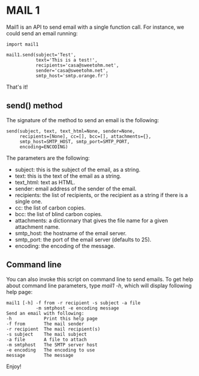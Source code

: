 MAIL 1
======

Mail1 is an API to send email with a single function call. For instance,
we could send an email running:

    import mail1

    mail1.send(subject='Test',
               text='This is a test!',    
               recipients='casa@sweetohm.net',
               sender='casa@sweetohm.net',
               smtp_host='smtp.orange.fr')

That's it!

send() method
-------------

The signature of the method to send an email is the following:

    send(subject, text, text_html=None, sender=None,
         recipients=[None], cc=[], bcc=[], attachments={},
         smtp_host=SMTP_HOST, smtp_port=SMTP_PORT,
         encoding=ENCODING)

The parameters are the following:

-   subject: this is the subject of the email, as a string.
-   text: this is the text of the email as a string.
-   text\_html: text as HTML.
-   sender: email address of the sender of the email.
-   recipients: the list of recipients, or the recipient as a string if
    there is a single one.
-   cc: the list of carbon copies.
-   bcc: the list of blind carbon copies.
-   attachments: a dictionnary that gives the file name for a given
    attachment name.
-   smtp\_host: the hostname of the email server.
-   smtp\_port: the port of the email server (defaults to 25).
-   encoding: the encoding of the message.

Command line
------------

You can also invoke this script on command line to send emails. To get
help about command line parameters, type *mail1 -h*, which will display
following help page:

    mail1 [-h] -f from -r recipient -s subject -a file 
               -m smtphost -e encoding message
    Send an email with following:
    -h            Print this help page
    -f from       The mail sender
    -r recipient  The mail recipient(s)
    -s subject    The mail subject
    -a file       A file to attach
    -m smtphost   The SMTP server host
    -e encoding   The encoding to use
    message       The message

Enjoy!

